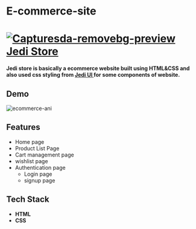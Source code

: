 # E-commerce-site
 

# [ ![Capturesda-removebg-preview](https://user-images.githubusercontent.com/78729065/155089284-e2cc2b9f-4fe8-46a2-a0c6-35968356b9c8.png)  Jedi Store](https://eagleeyevision.netlify.app/)

**Jedi store is basically a ecommerce website built using HTML&CSS and also used css styling from [Jedi UI ](https://dreamy-wright-6bb3af.netlify.app/) for some components of website.**


## Demo

![ecommerce-ani](https://user-images.githubusercontent.com/78729065/155102885-b4c4c949-5fea-4929-beba-42c5dc431486.gif)
## Features 

- Home page
- Product List Page  
- Cart management page 
- wishlist page 
- Authentication page 
    * Login page
    * signup page


## Tech Stack
- **HTML**
- **CSS**